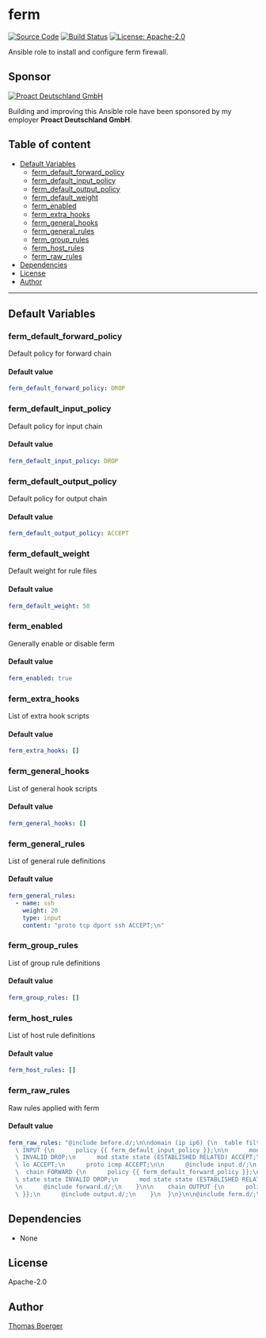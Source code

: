 # ferm

[![Source Code](https://img.shields.io/badge/github-source%20code-blue?logo=github&logoColor=white)](https://github.com/rolehippie/ferm) [![Build Status](https://img.shields.io/drone/build/rolehippie/ferm/master?logo=drone)](https://cloud.drone.io/rolehippie/ferm) [![License: Apache-2.0](https://img.shields.io/github/license/rolehippie/ferm)](https://github.com/rolehippie/ferm/blob/master/LICENSE) 

Ansible role to install and configure ferm firewall. 

## Sponsor 

[![Proact Deutschland GmbH](https://proact.eu/wp-content/uploads/2020/03/proact-logo.png)](https://proact.eu) 

Building and improving this Ansible role have been sponsored by my employer **Proact Deutschland GmbH**.

## Table of content

* [Default Variables](#default-variables)
  * [ferm_default_forward_policy](#ferm_default_forward_policy)
  * [ferm_default_input_policy](#ferm_default_input_policy)
  * [ferm_default_output_policy](#ferm_default_output_policy)
  * [ferm_default_weight](#ferm_default_weight)
  * [ferm_enabled](#ferm_enabled)
  * [ferm_extra_hooks](#ferm_extra_hooks)
  * [ferm_general_hooks](#ferm_general_hooks)
  * [ferm_general_rules](#ferm_general_rules)
  * [ferm_group_rules](#ferm_group_rules)
  * [ferm_host_rules](#ferm_host_rules)
  * [ferm_raw_rules](#ferm_raw_rules)
* [Dependencies](#dependencies)
* [License](#license)
* [Author](#author)

---

## Default Variables

### ferm_default_forward_policy

Default policy for forward chain

#### Default value

```YAML
ferm_default_forward_policy: DROP
```

### ferm_default_input_policy

Default policy for input chain

#### Default value

```YAML
ferm_default_input_policy: DROP
```

### ferm_default_output_policy

Default policy for output chain

#### Default value

```YAML
ferm_default_output_policy: ACCEPT
```

### ferm_default_weight

Default weight for rule files

#### Default value

```YAML
ferm_default_weight: 50
```

### ferm_enabled

Generally enable or disable ferm

#### Default value

```YAML
ferm_enabled: true
```

### ferm_extra_hooks

List of extra hook scripts

#### Default value

```YAML
ferm_extra_hooks: []
```

### ferm_general_hooks

List of general hook scripts

#### Default value

```YAML
ferm_general_hooks: []
```

### ferm_general_rules

List of general rule definitions

#### Default value

```YAML
ferm_general_rules:
  - name: ssh
    weight: 20
    type: input
    content: "proto tcp dport ssh ACCEPT;\n"
```

### ferm_group_rules

List of group rule definitions

#### Default value

```YAML
ferm_group_rules: []
```

### ferm_host_rules

List of host rule definitions

#### Default value

```YAML
ferm_host_rules: []
```

### ferm_raw_rules

Raw rules applied with ferm

#### Default value

```YAML
ferm_raw_rules: "@include before.d/;\n\ndomain (ip ip6) {\n  table filter {\n    chain\
  \ INPUT {\n      policy {{ ferm_default_input_policy }};\n\n      mod state state\
  \ INVALID DROP;\n      mod state state (ESTABLISHED RELATED) ACCEPT;\n\n      interface\
  \ lo ACCEPT;\n      proto icmp ACCEPT;\n\n      @include input.d/;\n    }\n\n  \
  \  chain FORWARD {\n      policy {{ ferm_default_forward_policy }};\n\n      mod\
  \ state state INVALID DROP;\n      mod state state (ESTABLISHED RELATED) ACCEPT;\n\
  \n      @include forward.d/;\n    }\n\n    chain OUTPUT {\n      policy {{ ferm_default_output_policy\
  \ }};\n      @include output.d/;\n    }\n  }\n}\n\n@include ferm.d/;\n"
```

## Dependencies

* None

## License

Apache-2.0

## Author

[Thomas Boerger](https://github.com/tboerger)
